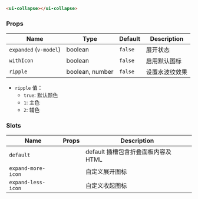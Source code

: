 ```html
<ui-collapse></ui-collapse>
```

### Props

| Name                   | Type            | Default | Description    |
| ---------------------- | --------------- | ------- | -------------- |
| `expanded` (`v-model`) | boolean         | `false` | 展开状态       |
| `withIcon`             | boolean         | `false` | 启用默认图标   |
| `ripple`               | boolean, number | `false` | 设置水波纹效果 |

- `ripple` 值：
  - `true`: 默认颜色
  - `1`: 主色
  - `2`: 辅色

### Slots

| Name               | Props | Description                         |
| ------------------ | ----- | ----------------------------------- |
| `default`          |       | default 插槽包含折叠面板内容及 HTML |
| `expand-more-icon` |       | 自定义展开图标                      |
| `expand-less-icon` |       | 自定义收起图标                      |
